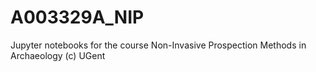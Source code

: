 # A003329A_NIP

Jupyter notebooks for the course Non-Invasive Prospection Methods in Archaeology
(c) UGent

